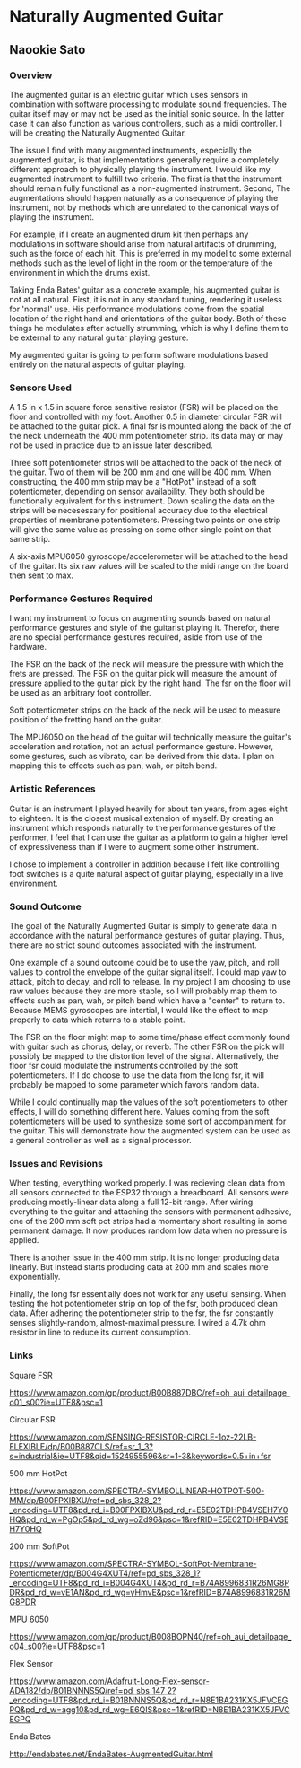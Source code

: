 # Naturally Augmented Guitar
## Naookie Sato

### Overview

The augmented guitar is an electric guitar which uses sensors in combination with software processing to modulate sound frequencies. The guitar itself may or may not be used as the initial sonic source. In the latter case it can also function as various controllers, such as a midi controller. I will be creating the Naturally Augmented Guitar.

The issue I find with many augmented instruments, especially the augmented guitar, is that implementations generally require a completely different approach to physically playing the instrument. I would like my augmented instrument to fulfill two criteria. The first is that the instrument should remain fully functional as a non-augmented instrument. Second, The augmentations should happen naturally as a consequence of playing the instrument, not by methods which are unrelated to the canonical ways of playing the instrument.

For example, if I create an augmented drum kit then perhaps any modulations in software should arise from natural artifacts of drumming, such as the force of each hit. This is preferred in my model to some external methods such as the level of light in the room or the temperature of the environment in which the drums exist.

Taking Enda Bates' guitar as a concrete example, his augmented guitar is not at all natural. First, it is not in any standard tuning, rendering it useless for 'normal' use. His performance modulations come from the spatial location of the right hand and orientations of the guitar body. Both of these things he modulates after actually strumming, which is why I define them to be external to any natural guitar playing gesture.

My augmented guitar is going to perform software modulations based entirely on the natural aspects of guitar playing.

### Sensors Used

A 1.5 in x 1.5 in square force sensitive resistor (FSR) will be placed on the floor and controlled with my foot. Another 0.5 in diameter circular FSR will be attached to the guitar pick. A final fsr is mounted along the back of the of the neck underneath the 400 mm potentiometer strip. Its data may or may not be used in practice due to an issue later described.

Three soft potentiometer strips will be attached to the back of the neck of the guitar. Two of them will be 200 mm and one will be 400 mm. When constructing, the 400 mm strip may be a "HotPot" instead of a soft potentiometer, depending on sensor availability. They both should be functionally equivalent for this instrument. Down scaling the data on the strips will be necesessary for positional accuracy due to the electrical properties of membrane potentiometers. Pressing two points on one strip will give the same value as pressing on some other single point on that same strip.

A six-axis MPU6050 gyroscope/accelerometer will be attached to the head of the guitar. Its six raw values will be scaled to the midi range on the board then sent to max.

### Performance Gestures Required

I want my instrument to focus on augmenting sounds based on natural performance gestures and style of the guitarist playing it. Therefor, there are no special performance gestures required, aside from use of the hardware.

The FSR on the back of the neck will measure the pressure with which the frets are pressed. The FSR on the guitar pick will measure the amount of pressure applied to the guitar pick by the right hand. The fsr on the floor will be used as an arbitrary foot controller.

Soft potentiometer strips on the back of the neck will be used to measure position of the fretting hand on the guitar.

The MPU6050 on the head of the guitar will technically measure the guitar's acceleration and rotation, not an actual performance gesture. However, some gestures, such as vibrato, can be derived from this data. I plan on mapping this to effects such as pan, wah, or pitch bend.


### Artistic References

Guitar is an instrument I played heavily for about ten years, from ages eight to eighteen. It is the closest musical extension of myself. By creating an instrument which responds naturally to the performance gestures of the performer, I feel that I can use the guitar as a platform to gain a higher level of expressiveness than if I were to augment some other instrument. 

I chose to implement a controller in addition because I felt like controlling foot switches is a quite natural aspect of guitar playing, especially in a live environment.

### Sound Outcome

The goal of the Naturally Augmented Guitar is simply to generate data in accordance with the natural performance gestures of guitar playing. Thus, there are no strict sound outcomes associated with the instrument.

One example of a sound outcome could be to use the yaw, pitch, and roll values to control the envelope of the guitar signal itself. I could map yaw to attack, pitch to decay, and roll to release. In my project I am choosing to use raw values because they are more stable, so I will probably map them to effects such as pan, wah, or pitch bend which have a "center" to return to. Because MEMS gyroscopes are intertial, I would like the effect to map properly to data which returns to a stable point.

The FSR on the floor might map to some time/phase effect commonly found with guitar such as chorus, delay, or reverb. The other FSR on the pick will possibly be mapped to the distortion level of the signal. Alternatively, the floor fsr could modulate the instruments controlled by the soft potentiometers. If I do choose to use the data from the long fsr, it will probably be mapped to some parameter which favors random data.

While I could continually map the values of the soft potentiometers to other effects, I will do something different here. Values coming from the soft potentiometers will be used to synthesize some sort of accompaniment for the guitar. This will demonstrate how the augmented system can be used as a general controller as well as a signal processor. 

### Issues and Revisions

When testing, everything worked properly. I was recieving clean data from all sensors connected to the ESP32 through a breadboard. All sensors were producing mostly-linear data along a full 12-bit range. After wiring everything to the guitar and attaching the sensors with permanent adhesive, one of the 200 mm soft pot strips had a momentary short resulting in some permanent damage. It now produces random low data when no pressure is applied.

There is another issue in the 400 mm strip. It is no longer producing data linearly. But instead starts producing data at 200 mm and scales more exponentially. 

Finally, the long fsr essentially does not work for any useful sensing. When testing the hot potentiometer strip on top of the fsr, both produced clean data. After adhering the potentiometer strip to the fsr, the fsr constantly senses slightly-random, almost-maximal pressure. I wired a 4.7k ohm resistor in line to reduce its current consumption.

### Links
 
Square FSR

https://www.amazon.com/gp/product/B00B887DBC/ref=oh_aui_detailpage_o01_s00?ie=UTF8&psc=1 

Circular FSR

https://www.amazon.com/SENSING-RESISTOR-CIRCLE-1oz-22LB-FLEXIBLE/dp/B00B887CLS/ref=sr_1_3?s=industrial&ie=UTF8&qid=1524955596&sr=1-3&keywords=0.5+in+fsr

500 mm HotPot

https://www.amazon.com/SPECTRA-SYMBOLLINEAR-HOTPOT-500-MM/dp/B00FPXIBXU/ref=pd_sbs_328_2?_encoding=UTF8&pd_rd_i=B00FPXIBXU&pd_rd_r=E5E02TDHPB4VSEH7Y0HQ&pd_rd_w=PgOp5&pd_rd_wg=oZd96&psc=1&refRID=E5E02TDHPB4VSEH7Y0HQ

200 mm SoftPot

https://www.amazon.com/SPECTRA-SYMBOL-SoftPot-Membrane-Potentiometer/dp/B004G4XUT4/ref=pd_sbs_328_1?_encoding=UTF8&pd_rd_i=B004G4XUT4&pd_rd_r=B74A8996831R26MG8PDR&pd_rd_w=vE1AN&pd_rd_wg=yHmvE&psc=1&refRID=B74A8996831R26MG8PDR

MPU 6050

https://www.amazon.com/gp/product/B008BOPN40/ref=oh_aui_detailpage_o04_s00?ie=UTF8&psc=1 

Flex Sensor

https://www.amazon.com/Adafruit-Long-Flex-sensor-ADA182/dp/B01BNNNS5Q/ref=pd_sbs_147_2?_encoding=UTF8&pd_rd_i=B01BNNNS5Q&pd_rd_r=N8E1BA231KX5JFVCEGPQ&pd_rd_w=agg10&pd_rd_wg=E6QIS&psc=1&refRID=N8E1BA231KX5JFVCEGPQ

Enda Bates

http://endabates.net/EndaBates-AugmentedGuitar.html

